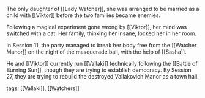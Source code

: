 The only daughter of [[Lady Watcher]], she was arranged to be married as a child with [[Viktor]] before the two families became enemies.

Following a magical experiment gone wrong by [[Viktor]], her mind was switched with a cat. Her family, thinking her insane, locked her in her room.

In Session 11, the party managed to break her body free from the [[Watcher Manor]] on the night of the masquerade ball, with the help of [[Sasha]].

He and [[Viktor]] currently run [[Vallaki]] technically following the [[Battle of Burning Sun]], though they are trying to establish democracy. By Session 27, they are trying to rebuild the destroyed Vallakovich Manor as a town hall.

tags: [[Vallaki]], [[Watchers]]